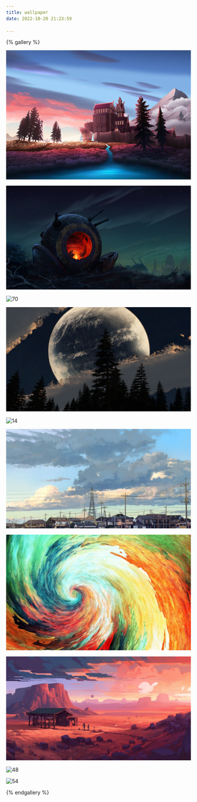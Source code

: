 ```yaml
---
title: wallpaper
date: 2022-10-20 21:23:59

---
```


{% gallery %}

![62](../../photo/background/62.png)

![69](../../photo/background/69.png)

![70](../../photo/background/70.png)

![72](../../photo/background/72.png)

![14](../../photo/background/14.png)

![18](../../photo/background/18.jpg)

![19](../../photo/background/19.jpg)

![21](../../photo/background/21.jpg)

![48](../../photo/background/48.png)

![54](../../photo/background/54.png)

{% endgallery %}
